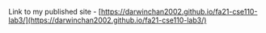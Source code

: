 Link to my published site - [https://darwinchan2002.github.io/fa21-cse110-lab3/](https://darwinchan2002.github.io/fa21-cse110-lab3/)